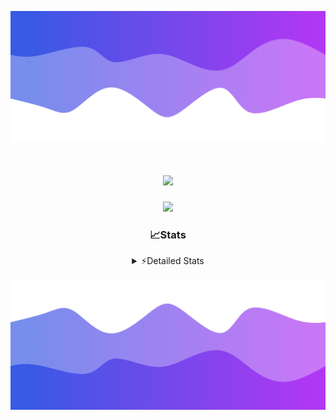 ![Header](./header.png)
<div align="center">

<h1 align="center">
  <a href="https://git.io/typing-svg">
    <img src="https://readme-typing-svg.herokuapp.com/?lines=Hello,+There!+%F0%9F%91%8B;This+is+chicho.;Owner+on+Ocean;&center=true&size=25">
  </a>
</h1>
  
<p align="center">
  <img src="https://lanyard.cnrad.dev/api/852683595378196480" />
</p>

### 📈Stats
<details>
    <summary> ⚡Detailed Stats</summary>
    <br/>

<!--START_SECTION:waka-->
![Code Time](http://img.shields.io/badge/Code%20Time-482%20hrs%2040%20mins-blue)

![Profile Views](http://img.shields.io/badge/Profile%20Views-6-blue)

**🐱 My GitHub Data** 

> 📦 43.7 kB Used in GitHub's Storage 
 > 
> 🏆 47 Contributions in the Year 2023
 > 
> 🚫 Not Opted to Hire
 > 
> 📜 12 Public Repositories 
 > 
> 🔑 7 Private Repositories 
 > 
**I'm a Night 🦉** 

```text
🌞 Morning                17 commits          █░░░░░░░░░░░░░░░░░░░░░░░░   04.94 % 
🌆 Daytime                37 commits          ███░░░░░░░░░░░░░░░░░░░░░░   10.76 % 
🌃 Evening                152 commits         ███████████░░░░░░░░░░░░░░   44.19 % 
🌙 Night                  138 commits         ██████████░░░░░░░░░░░░░░░   40.12 % 
```
📅 **I'm Most Productive on Tuesday** 

```text
Monday                   19 commits          █░░░░░░░░░░░░░░░░░░░░░░░░   05.52 % 
Tuesday                  100 commits         ███████░░░░░░░░░░░░░░░░░░   29.07 % 
Wednesday                62 commits          █████░░░░░░░░░░░░░░░░░░░░   18.02 % 
Thursday                 45 commits          ███░░░░░░░░░░░░░░░░░░░░░░   13.08 % 
Friday                   36 commits          ███░░░░░░░░░░░░░░░░░░░░░░   10.47 % 
Saturday                 31 commits          ██░░░░░░░░░░░░░░░░░░░░░░░   09.01 % 
Sunday                   51 commits          ████░░░░░░░░░░░░░░░░░░░░░   14.83 % 
```


📊 **This Week I Spent My Time On** 

```text
🕑︎ Time Zone: America/Argentina/Buenos_Aires

💬 Programming Languages: 
HTML                     9 hrs 15 mins       ███████████░░░░░░░░░░░░░░   45.39 % 
JavaScript               5 hrs 2 mins        ██████░░░░░░░░░░░░░░░░░░░   24.73 % 
Python                   3 hrs 1 min         ████░░░░░░░░░░░░░░░░░░░░░   14.79 % 
CSS                      3 hrs               ████░░░░░░░░░░░░░░░░░░░░░   14.77 % 
JSON                     3 mins              ░░░░░░░░░░░░░░░░░░░░░░░░░   00.31 % 

🔥 Editors: 
VS Code                  20 hrs 24 mins      █████████████████████████   100.00 % 

🐱‍💻 Projects: 
Unknown Project          5 hrs 17 mins       ██████░░░░░░░░░░░░░░░░░░░   25.91 % 
ArgBuyReps               4 hrs 42 mins       ██████░░░░░░░░░░░░░░░░░░░   23.07 % 
Coder                    4 hrs 5 mins        █████░░░░░░░░░░░░░░░░░░░░   20.07 % 
React                    3 hrs 49 mins       █████░░░░░░░░░░░░░░░░░░░░   18.74 % 
ecommerce                2 hrs 29 mins       ███░░░░░░░░░░░░░░░░░░░░░░   12.21 % 

💻 Operating System: 
Windows                  20 hrs 24 mins      █████████████████████████   100.00 % 
```

**I Mostly Code in JavaScript** 

```text
JavaScript               9 repos             ████████░░░░░░░░░░░░░░░░░   32.14 % 
HTML                     4 repos             ████░░░░░░░░░░░░░░░░░░░░░   14.29 % 
CSS                      4 repos             ████░░░░░░░░░░░░░░░░░░░░░   14.29 % 
C#                       2 repos             ██░░░░░░░░░░░░░░░░░░░░░░░   07.14 % 
Batchfile                1 repo              █░░░░░░░░░░░░░░░░░░░░░░░░   03.57 % 
```




 Last Updated on 31/10/2023 20:12:53 UTC
<!--END_SECTION:waka-->
</details>

![Footer](./footer.png)
